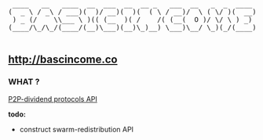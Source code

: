 <pre>
 ____   __   ____  __  ___  __  __ _   ___  __   _  _  ____     ___  __  
(  _ \ / _\ / ___)(  )/ __)(  )(  ( \ / __)/  \ ( \/ )(  __)   / __)/  \ 
 ) _ (/    \\___ \ )(( (__  )( /    /( (__(  O )/ \/ \ ) _)  _( (__(  O )
(____/\_/\_/(____/(__)\___)(__)\_)__) \___)\__/ \_)(_/(____)(_)\___)\__/ 

</pre>

## http://bascincome.co



### WHAT ?
<a href="http://www.resilience.me/videos.html">P2P-dividend protocols API</a>

**todo:** 

* construct swarm-redistribution API
